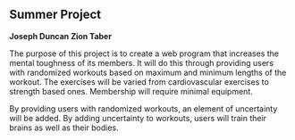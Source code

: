 ## Summer Project 
**Joseph Duncan 
Zion Taber**

The purpose of this project is to create a web program that increases the mental toughness of its members. 
It will do this through  providing users with randomized workouts based on maximum and minimum lengths of the workout.
The exercises will be varied from cardiovascular exercises to strength based ones. Membership will require minimal equipment.

By providing users with randomized workouts, an element of uncertainty will be added. 
By adding uncertainty to workouts, users will train their brains as well as their bodies.

